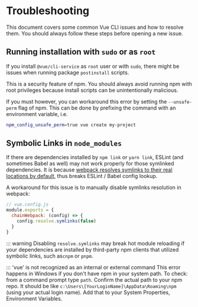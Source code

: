 # Troubleshooting

This document covers some common Vue CLI issues and how to resolve them. You should always follow these steps before opening a new issue.

## Running installation with `sudo` or as `root`

If you install `@vue/cli-service` as `root` user or with `sudo`, there might be issues when running package `postinstall` scripts.

This is a security feature of npm. You should always avoid running npm with root privileges because install scripts can be unintentionally malicious.

If you must however, you can workaround this error by setting the `--unsafe-perm` flag of npm. This can be done by prefixing the command with an environment variable, i.e.

```bash
npm_config_unsafe_perm=true vue create my-project
```

## Symbolic Links in `node_modules`

If there are dependencies installed by `npm link` or `yarn link`, ESLint (and sometimes Babel as well) may not work properly for those symlinked dependencies. It is because [webpack resolves symlinks to their real locations by default](https://webpack.js.org/configuration/resolve/#resolvesymlinks), thus breaks ESLint / Babel config lookup.

A workaround for this issue is to manually disable symlinks resolution in webpack:

```js
// vue.config.js
module.exports = {
  chainWebpack: (config) => {
    config.resolve.symlinks(false)
  }
}
```

::: warning
Disabling `resolve.symlinks` may break hot module reloading if your dependencies are installed by third-party npm clients that utilized symbolic links, such as`cnpm` or `pnpm`.

::: 'vue' is not recognized as an internal or external command
This error happens in Windows if you don't have npm in your system path. To check: from a command prompt type `path`.
Confirm the actual path to your npm repo. It should be like `c:\Users\[YourLoginName]\AppData\Roaming\npm` (using your actual login name). Add that to your System Properties, Environment Variables.
